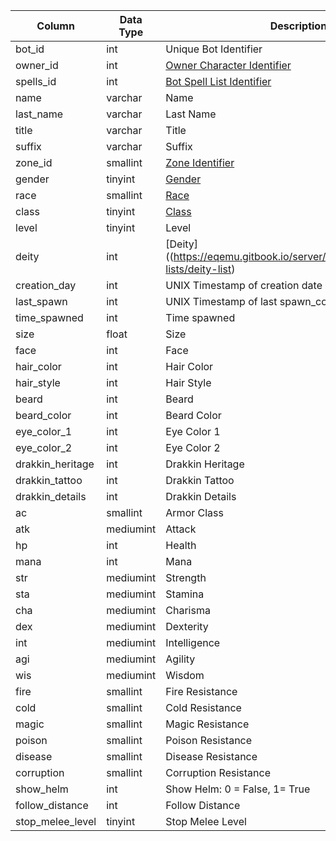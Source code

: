 | Column           | Data Type | Description                                                                                       |
| ---------------- | --------- | ------------------------------------------------------------------------------------------------- |
| bot_id           | int       | Unique Bot Identifier                                                                             |
| owner_id         | int       | [Owner Character Identifier](character_data.md)                                                   |
| spells_id        | int       | [Bot Spell List Identifier](https://eqemu.gitbook.io/server/categories/spells/bot-spell-list-ids) |
| name             | varchar   | Name                                                                                              |
| last_name        | varchar   | Last Name                                                                                         |
| title            | varchar   | Title                                                                                             |
| suffix           | varchar   | Suffix                                                                                            |
| zone_id          | smallint  | [Zone Identifier](https://eqemu.gitbook.io/server/categories/reference-lists/zones)               |
| gender           | tinyint   | [Gender](https://eqemu.gitbook.io/server/categories/reference-lists/genders)                      |
| race             | smallint  | [Race](https://eqemu.gitbook.io/server/categories/reference-lists/race-list)                      |
| class            | tinyint   | [Class](https://eqemu.gitbook.io/server/categories/reference-lists/class-list)                    |
| level            | tinyint   | Level                                                                                             |
| deity            | int       | [Deity]((https://eqemu.gitbook.io/server/categories/reference-lists/deity-list)                   |
| creation_day     | int       | UNIX Timestamp of creation date                                                                   |
| last_spawn       | int       | UNIX Timestamp of last spawn_conditions                                                           |
| time_spawned     | int       | Time spawned                                                                                      |
| size             | float     | Size                                                                                              |
| face             | int       | Face                                                                                              |
| hair_color       | int       | Hair Color                                                                                        |
| hair_style       | int       | Hair Style                                                                                        |
| beard            | int       | Beard                                                                                             |
| beard_color      | int       | Beard Color                                                                                       |
| eye_color_1      | int       | Eye Color 1                                                                                       |
| eye_color_2      | int       | Eye Color 2                                                                                       |
| drakkin_heritage | int       | Drakkin Heritage                                                                                  |
| drakkin_tattoo   | int       | Drakkin Tattoo                                                                                    |
| drakkin_details  | int       | Drakkin Details                                                                                   |
| ac               | smallint  | Armor Class                                                                                       |
| atk              | mediumint | Attack                                                                                            |
| hp               | int       | Health                                                                                            |
| mana             | int       | Mana                                                                                              |
| str              | mediumint | Strength                                                                                          |
| sta              | mediumint | Stamina                                                                                           |
| cha              | mediumint | Charisma                                                                                          |
| dex              | mediumint | Dexterity                                                                                         |
| int              | mediumint | Intelligence                                                                                      |
| agi              | mediumint | Agility                                                                                           |
| wis              | mediumint | Wisdom                                                                                            |
| fire             | smallint  | Fire Resistance                                                                                   |
| cold             | smallint  | Cold Resistance                                                                                   |
| magic            | smallint  | Magic Resistance                                                                                  |
| poison           | smallint  | Poison Resistance                                                                                 |
| disease          | smallint  | Disease Resistance                                                                                |
| corruption       | smallint  | Corruption Resistance                                                                             |
| show_helm        | int       | Show Helm: 0 = False, 1= True                                                                     |
| follow_distance  | int       | Follow Distance                                                                                   |
| stop_melee_level | tinyint   | Stop Melee Level                                                                                  |